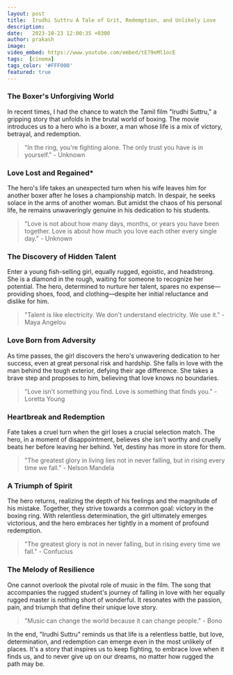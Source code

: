```yaml
---
layout: post
title:  Irudhi Suttru A Tale of Grit, Redemption, and Unlikely Love
description: 
date:   2023-10-23 12:00:35 +0300
author: prakash
image:  
video_embed: https://www.youtube.com/embed/tE79eMl1ocE
tags:  [cinema]
tags_color: '#FFF000'
featured: true
---
```


### The Boxer's Unforgiving World

In recent times, I had the chance to watch the Tamil film "Irudhi Suttru," a gripping story that unfolds in the brutal world of boxing. The movie introduces us to a hero who is a boxer, a man whose life is a mix of victory, betrayal, and redemption.

> "In the ring, you're fighting alone. The only trust you have is in yourself." - Unknown

### Love Lost and Regained*

The hero's life takes an unexpected turn when his wife leaves him for another boxer after he loses a championship match. In despair, he seeks solace in the arms of another woman. But amidst the chaos of his personal life, he remains unwaveringly genuine in his dedication to his students.

> "Love is not about how many days, months, or years you have been together. Love is about how much you love each other every single day." - Unknown

### The Discovery of Hidden Talent

Enter a young fish-selling girl, equally rugged, egoistic, and headstrong. She is a diamond in the rough, waiting for someone to recognize her potential. The hero, determined to nurture her talent, spares no expense—providing shoes, food, and clothing—despite her initial reluctance and dislike for him.

> "Talent is like electricity. We don't understand electricity. We use it." - Maya Angelou

### Love Born from Adversity


As time passes, the girl discovers the hero's unwavering dedication to her success, even at great personal risk and hardship. She falls in love with the man behind the tough exterior, defying their age difference. She takes a brave step and proposes to him, believing that love knows no boundaries.

> "Love isn't something you find. Love is something that finds you." - Loretta Young

### Heartbreak and Redemption

Fate takes a cruel turn when the girl loses a crucial selection match. The hero, in a moment of disappointment, believes she isn't worthy and cruelly beats her before leaving her behind. Yet, destiny has more in store for them.

> "The greatest glory in living lies not in never falling, but in rising every time we fall." - Nelson Mandela

### A Triumph of Spirit

The hero returns, realizing the depth of his feelings and the magnitude of his mistake. Together, they strive towards a common goal: victory in the boxing ring. With relentless determination, the girl ultimately emerges victorious, and the hero embraces her tightly in a moment of profound redemption.

> "The greatest glory is not in never falling, but in rising every time we fall." - Confucius

### The Melody of Resilience

One cannot overlook the pivotal role of music in the film. The song that accompanies the rugged student's journey of falling in love with her equally rugged master is nothing short of wonderful. It resonates with the passion, pain, and triumph that define their unique love story.


> "Music can change the world because it can change people." - Bono

In the end, "Irudhi Suttru" reminds us that life is a relentless battle, but love, determination, and redemption can emerge even in the most unlikely of places. It's a story that inspires us to keep fighting, to embrace love when it finds us, and to never give up on our dreams, no matter how rugged the path may be.